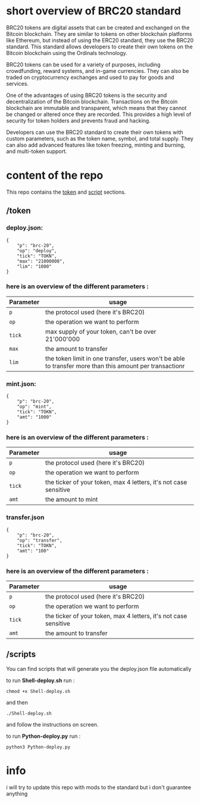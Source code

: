 # short overview of BRC20 standard

BRC20 tokens are digital assets that can be created and exchanged on the Bitcoin blockchain. They are similar to tokens on other blockchain platforms like Ethereum, but instead of using the ERC20 standard, they use the BRC20 standard. This standard allows developers to create their own tokens on the Bitcoin blockchain using the Ordinals technology.

BRC20 tokens can be used for a variety of purposes, including crowdfunding, reward systems, and in-game currencies. They can also be traded on cryptocurrency exchanges and used to pay for goods and services.

One of the advantages of using BRC20 tokens is the security and decentralization of the Bitcoin blockchain. Transactions on the Bitcoin blockchain are immutable and transparent, which means that they cannot be changed or altered once they are recorded. This provides a high level of security for token holders and prevents fraud and hacking.

Developers can use the BRC20 standard to create their own tokens with custom parameters, such as the token name, symbol, and total supply. They can also add advanced features like token freezing, minting and burning, and multi-token support.       
    
# content of the repo

This repo contains the [token](https://github.com/0x00badcode/BRC20/token) and [script](https://github.com/0x00badcode/BRC20/scripts) sections.

## /token

### **deploy.json:**
```
{
    "p": "brc-20",
    "op": "deploy",
    "tick": "TOKN",
    "max": "21000000",
    "lim": "1000"
}
```

### here is an overview of the different parameters :

| Parameter | usage |
| ------------- | ------------- |
| ```p```  | the protocol used (here it's BRC20)  |
| ```op```  | the operation we want to perform  |
| ```tick```  | max supply of your token, can't be over 21'000'000 |
| ```max``` | the amount to transfer  |
| ```lim``` | the token limit in one transfer, users won't be able to transfer more than this amount per transactionr  |


### **mint.json:**
```
{
    "p": "brc-20",
    "op": "mint",
    "tick": "TOKN",
    "amt": "1000"
}
```

### here is an overview of the different parameters :

| Parameter | usage |
| ------------- | ------------- |
| ```p```  | the protocol used (here it's BRC20)  |
| ```op```  | the operation we want to perform |
| ```tick```  | the ticker of your token, max 4 letters, it's not case sensitive  |
| ```amt```  | the amount to mint  |


### **transfer.json** 
```
{
    "p": "brc-20",
    "op": "transfer",
    "tick": "TOKN",
    "amt": "100"
}
```

### here is an overview of the different parameters :

| Parameter | usage |
| ------------- | ------------- |
| ```p```  | the protocol used (here it's BRC20)  |
| ```op```  | the operation we want to perform  |
| ```tick```  | the ticker of your token, max 4 letters, it's not case sensitive  |
| ```amt```  | the amount to transfer  |

## /scripts

You can find scripts that will generate you the deploy.json file automatically

to run **Shell-deploy.sh** run :
    
```chmod +x Shell-deploy.sh```
    
and then
    
```./Shell-deploy.sh```
   
and follow the instructions on screen.
    
    
to run **Python-deploy.py** run :

```python3 Python-deploy.py```

# info

i will try to update this repo with mods to the standard but i don't guarantee anything
